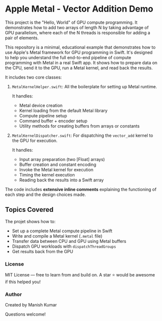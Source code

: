 # Apple Metal - Vector Addition Demo

This project is the "Hello, World" of GPU compute programming. It demonstrates how to add two arrays of length N by taking advantage of GPU parallelism, where each of the N threads is responsible for adding a pair of elements.

This repository is a minimal, educational example that demonstrates how to use Apple's Metal framework for GPU programming in Swift. It's designed to help you understand the full end-to-end pipeline of compute programming with Metal in a real Swift app. It shows how to prepare data on the CPU, send it to the GPU, run a Metal kernel, and read back the results.

It includes two core classes:

1. 	`MetalKernelHelper.swift`: All the boilerplate for setting up Metal runtime. 

	It handles:
 	* 	Metal device creation
 	* 	Kernel loading from the default Metal library
 	* 	Compute pipeline setup
 	* 	Command buffer + encoder setup
 	* 	Utility methods for creating buffers from arrays or constants
2. `MetalKernelDispatcher.swift`: For dispatching the `vector_add` kernel to the GPU for execution.

	It handles:
 	* 	Input array preparation (two [Float] arrays)
 	* 	Buffer creation and constant encoding
 	*  Invoke the Metal kernel for execution
 	* 	Timing the kernel execution
 	* 	Reading back the results into a Swift array

The code includes **extensive inline comments** explaining the functioning of each step and the design choices made.

## Topics Covered

The projet shows how to:

- Set up a complete Metal compute pipeline in Swift
- Write and compile a Metal kernel (`.metal` file)
- Transfer data between CPU and GPU using Metal buffers
- Dispatch GPU workloads with `dispatchThreadGroups`
- Get results back from the GPU

### License

MIT License — free to learn from and build on. A star ⭐️ would be awesome if this helped you!


### Author

Created by Manish Kumar

Questions welcome!

